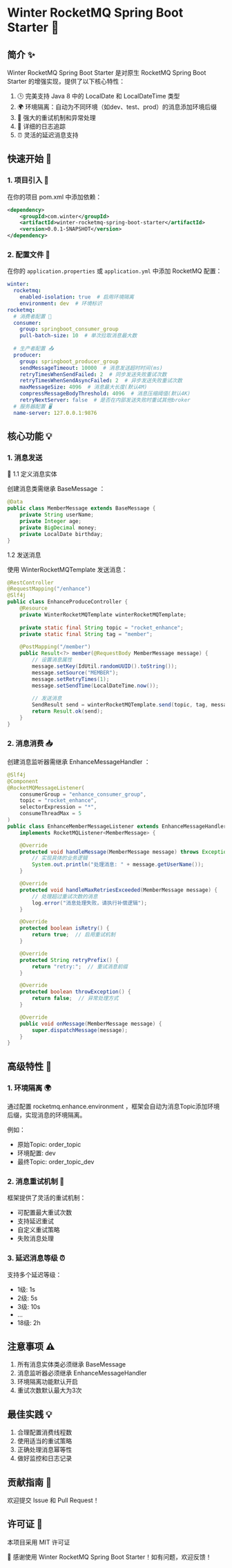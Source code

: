 # Winter RocketMQ Spring Boot Starter 🚀
## 简介 ✨
Winter RocketMQ Spring Boot Starter 是对原生 RocketMQ Spring Boot Starter 的增强实现，提供了以下核心特性：

1. 🕒 完美支持 Java 8 中的 LocalDate 和 LocalDateTime 类型
2. 🌍 环境隔离：自动为不同环境（如dev、test、prod）的消息添加环境后缀
3. 🔄 强大的重试机制和异常处理
4. 📝 详细的日志追踪
5. ⏰ 灵活的延迟消息支持
## 快速开始 🚀
### 1. 项目引入 📌
在你的项目 pom.xml 中添加依赖：
```xml
<dependency>
    <groupId>com.winter</groupId>
    <artifactId>winter-rocketmq-spring-boot-starter</artifactId>
    <version>0.0.1-SNAPSHOT</version>
</dependency>
```
### 2. 配置文件 📝
在你的 `application.properties` 或 `application.yml` 中添加 RocketMQ 配置：
```yaml
winter:
  rocketmq:
    enabled-isolation: true  # 启用环境隔离
    environment: dev  # 环境标识
rocketmq:
  # 消费者配置 👥
  consumer:
    group: springboot_consumer_group
    pull-batch-size: 10  # 单次拉取消息最大数
  
  # 生产者配置 📤
  producer:
    group: springboot_producer_group
    sendMessageTimeout: 10000  # 消息发送超时时间(ms)
    retryTimesWhenSendFailed: 2  # 同步发送失败重试次数
    retryTimesWhenSendAsyncFailed: 2  # 异步发送失败重试次数
    maxMessageSize: 4096  # 消息最大长度(默认4M)
    compressMessageBodyThreshold: 4096  # 消息压缩阈值(默认4K)
    retryNextServer: false  # 是否在内部发送失败时重试其他broker
  # 服务器配置 🖥️
  name-server: 127.0.0.1:9876
  ```
## 核心功能 💡
### 1. 消息发送 
📨 1.1 定义消息实体

创建消息类需继承 BaseMessage ：
```java
@Data
public class MemberMessage extends BaseMessage {
    private String userName;
    private Integer age;
    private BigDecimal money;
    private LocalDate birthday;
}
```
1.2 发送消息

使用 WinterRocketMQTemplate 发送消息：
```java
@RestController
@RequestMapping("/enhance")
@Slf4j
public class EnhanceProduceController {
    @Resource
    private WinterRocketMQTemplate winterRocketMQTemplate;
    
    private static final String topic = "rocket_enhance";
    private static final String tag = "member";
    
    @PostMapping("/member")
    public Result<?> member(@RequestBody MemberMessage message) {
        // 设置消息属性
        message.setKey(IdUtil.randomUUID().toString());
        message.setSource("MEMBER");
        message.setRetryTimes(1);
        message.setSendTime(LocalDateTime.now());
        
        // 发送消息
        SendResult send = winterRocketMQTemplate.send(topic, tag, message);
        return Result.ok(send);
    }
}
```
### 2. 消息消费 📥
创建消息监听器需继承 EnhanceMessageHandler ：
```java
@Slf4j
@Component
@RocketMQMessageListener(
    consumerGroup = "enhance_consumer_group",
    topic = "rocket_enhance",
    selectorExpression = "*",
    consumeThreadMax = 5
)
public class EnhanceMemberMessageListener extends EnhanceMessageHandler<MemberMessage> 
    implements RocketMQListener<MemberMessage> {

    @Override
    protected void handleMessage(MemberMessage message) throws Exception {
        // 实现具体的业务逻辑
        System.out.println("处理消息: " + message.getUserName());
    }

    @Override
    protected void handleMaxRetriesExceeded(MemberMessage message) {
        // 处理超过重试次数的消息
        log.error("消息处理失败，请执行补偿逻辑");
    }

    @Override
    protected boolean isRetry() {
        return true;  // 启用重试机制
    }

    @Override
    protected String retryPrefix() {
        return "retry:";  // 重试消息前缀
    }

    @Override
    protected boolean throwException() {
        return false;  // 异常处理方式
    }

    @Override
    public void onMessage(MemberMessage message) {
        super.dispatchMessage(message);
    }
}
```
## 高级特性 🌟
### 1. 环境隔离 🌍
通过配置 rocketmq.enhance.environment ，框架会自动为消息Topic添加环境后缀，实现消息的环境隔离。

例如：

- 原始Topic: order_topic
- 环境配置: dev
- 最终Topic: order_topic_dev
### 2. 消息重试机制 🔄
框架提供了灵活的重试机制：

- 可配置最大重试次数
- 支持延迟重试
- 自定义重试策略
- 失败消息处理
### 3. 延迟消息等级 ⏰
支持多个延迟等级：

- 1级: 1s
- 2级: 5s
- 3级: 10s
- ...
- 18级: 2h
## 注意事项 ⚠️
1. 所有消息实体类必须继承 BaseMessage
2. 消息监听器必须继承 EnhanceMessageHandler
3. 环境隔离功能默认开启
4. 重试次数默认最大为3次
## 最佳实践 💡
1. 合理配置消费线程数
2. 使用适当的重试策略
3. 正确处理消息幂等性
4. 做好监控和日志记录
## 贡献指南 🤝
欢迎提交 Issue 和 Pull Request！

## 许可证 📄
本项目采用 MIT 许可证

🎉 感谢使用 Winter RocketMQ Spring Boot Starter！如有问题，欢迎反馈！
